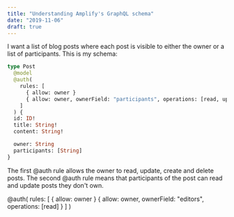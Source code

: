 ```yaml
---
title: "Understanding Amplify's GraphQL schema"
date: "2019-11-06"
draft: true
---
```


I want a list of blog posts where each post is visible to either the
owner or a list of participants. This is my schema:

```graphql
type Post
  @model
  @auth(
    rules: [
      { allow: owner }
      { allow: owner, ownerField: "participants", operations: [read, update] }
    ]
  ) {
  id: ID!
  title: String!
  content: String!

  owner: String
  participants: [String]
}
```

The first @auth rule allows the owner to read, update, create and delete posts.
The second @auth rule means that participants of the post can read and update
posts they don't own.

@auth(
rules: [
{ allow: owner }
{ allow: owner, ownerField: "editors", operations: [read] }
]
)
